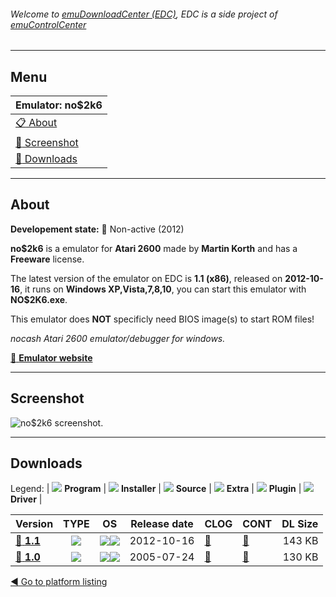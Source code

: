 ###### Welcome to [emuDownloadCenter (EDC)](https://github.com/PhoenixInteractiveNL/emuDownloadCenter/wiki/), EDC is a side project of [emuControlCenter](https://github.com/PhoenixInteractiveNL/emuControlCenter/wiki/)
***
## Menu
| **Emulator: no$2k6** |
|:---------|
| [:clipboard: About](#about) |
| [:sunrise: Screenshot](#screenshot) |
| [:floppy_disk: Downloads](#downloads) |
***
## About
**Developement state:** :red_circle: Non-active (2012)

**no$2k6** is a emulator for **Atari 2600** made by **Martin Korth** and has a **Freeware** license.

The latest version of the emulator on EDC is **1.1 (x86)**, released on **2012-10-16**, it runs on **Windows XP,Vista,7,8,10**, you can start this emulator with **NO$2K6.exe**.

This emulator does **NOT** specificly need BIOS image(s) to start ROM files!

_nocash Atari 2600 emulator/debugger for windows._

[:link: **Emulator website**](http://problemkaputt.de/index.htm)
***
## Screenshot
![](https://raw.githubusercontent.com/PhoenixInteractiveNL/emuDownloadCenter/master/hooks/no2k6/emulator_screen_01.jpg "no$2k6 screenshot.")
***
## Downloads
Legend:
| ![](https://raw.githubusercontent.com/wiki/PhoenixInteractiveNL/emuDownloadCenter/images_misc/icon_program_24.png) **Program** | 
![](https://raw.githubusercontent.com/wiki/PhoenixInteractiveNL/emuDownloadCenter/images_misc/icon_installer_24.png) **Installer** | 
![](https://raw.githubusercontent.com/wiki/PhoenixInteractiveNL/emuDownloadCenter/images_misc/icon_source_code_24.png) **Source** | 
![](https://raw.githubusercontent.com/wiki/PhoenixInteractiveNL/emuDownloadCenter/images_misc/icon_extra_24.png) **Extra** | 
![](https://raw.githubusercontent.com/wiki/PhoenixInteractiveNL/emuDownloadCenter/images_misc/icon_plugin_24.png) **Plugin** | 
![](https://raw.githubusercontent.com/wiki/PhoenixInteractiveNL/emuDownloadCenter/images_misc/icon_driver_24.png) **Driver** | 
 
| Version  | TYPE | OS | Release date  | CLOG | CONT | DL Size  |
|:---------|:----:|:--:|:-------------:|:-----|:-----|---------:|
| [:floppy_disk: **1.1**](https://github.com/PhoenixInteractiveNL/edc-repo0001/raw/master/no2k6/1.1.7z) | ![](https://raw.githubusercontent.com/wiki/PhoenixInteractiveNL/emuDownloadCenter/images_misc/icon_program_24.png) | ![](https://raw.githubusercontent.com/wiki/PhoenixInteractiveNL/emuDownloadCenter/images_misc/logo_windows_24.png)![](https://raw.githubusercontent.com/wiki/PhoenixInteractiveNL/emuDownloadCenter/images_misc/icon_32-bit_24.png) | 2012-10-16 | [:page_facing_up:](https://github.com/PhoenixInteractiveNL/edc-repo0001/blob/master/no2k6/1.1_changelog.txt) | [:mag_right:](https://github.com/PhoenixInteractiveNL/edc-repo0001/blob/master/no2k6/1.1_contents.txt) | 143 KB |
| [:floppy_disk: **1.0**](https://github.com/PhoenixInteractiveNL/edc-repo0001/raw/master/no2k6/1.0.7z) | ![](https://raw.githubusercontent.com/wiki/PhoenixInteractiveNL/emuDownloadCenter/images_misc/icon_program_24.png) | ![](https://raw.githubusercontent.com/wiki/PhoenixInteractiveNL/emuDownloadCenter/images_misc/logo_windows_24.png)![](https://raw.githubusercontent.com/wiki/PhoenixInteractiveNL/emuDownloadCenter/images_misc/icon_32-bit_24.png) | 2005-07-24 | [:page_facing_up:](https://github.com/PhoenixInteractiveNL/edc-repo0001/blob/master/no2k6/1.0_changelog.txt) | [:mag_right:](https://github.com/PhoenixInteractiveNL/edc-repo0001/blob/master/no2k6/1.0_contents.txt) | 130 KB |

[:arrow_backward: Go to platform listing](https://github.com/PhoenixInteractiveNL/emuDownloadCenter/wiki/EDC-Platform-List)
